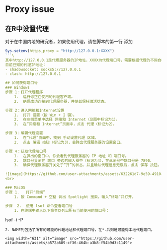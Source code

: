 # Proxy issue
## 在R中设置代理
对于在中国内地的研究者，如果使用代理，请在脚本的第一行 添加
```R
Sys.setenv(https_proxy = "http://127.0.0.1:XXXX")
```\
其中http://127.0.0.1是代理服务器的IP地址，XXXX为代理端口号，需要根据代理的不同自行查找。
目前已知的代理IP地址：
- shadowsocket: socks5://127.0.0.1
- clash: http://127.0.0.1

## 如何获得端口号
### Windows
步骤 1：打开代理程序
	1.	运行你正在使用的代理客户端。
	2.	确保成功连接到代理服务器，并使其保持激活状态。

步骤 2：进入网络和Internet设置
	1.	打开 设置（按 Win + I 键）。
	2.	在左侧菜单中选择 网络和 Internet（见图中标记为1）。
	3.	在“网络和 Internet”页面中，点击 代理（标记为2）。

步骤 3：编辑代理设置
	1.	在“代理”页面中，找到 手动设置代理 区域。
	2.	点击 编辑 按钮（标记为3），会弹出代理服务器的设置窗口。

步骤 4：获取代理端口号
	1.	在弹出的窗口中，你会看到代理服务器的 IP 地址 和 端口号。
	2.	端口号显示在 端口 旁边的输入框中（标记为4），在此示例中端口号是 7890。
	3.	确保代理服务器开关处于“开”的状态，并且确认代理信息无误后，点击 保存 按钮。

![image](https://github.com/user-attachments/assets/632261d7-9e59-4910-9a3e-be4064e5b8b4)
<br>

### MacOS
步骤 1.	打开“终端”
	1. 按 Command + 空格 调出 Spotlight 搜索，输入“终端”并打开。

步骤	2.	使用 lsof 命令查看端口号
	1. 在终端中输入以下命令以列出所有当前使用的端口号：
  ```
  lsof -i -P
  ```
  2. NAME列包括了所有的可能的代理地址和代理端口号，在*.后则是可能得本地代理端口。

<img width="631" alt="image" src="https://github.com/user-attachments/assets/a572a609-cf36-464b-a3b8-f54b9d3c1149">




